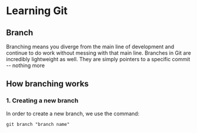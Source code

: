 # Learning Git
## Branch
Branching means you diverge from the main line of development and continue to do work without messing with that main line. Branches in Git are incredibly lightweight as well. They are simply pointers to a specific commit -- nothing more
## How branching works

### 1.  Creating a new branch

In order to create a new branch, we use the command:
```
git branch "branch name"
```
